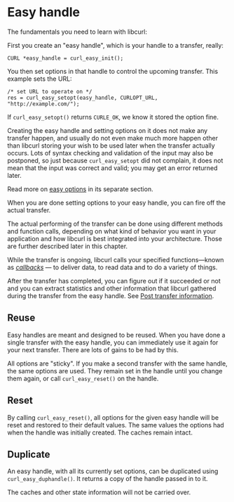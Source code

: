 # Easy handle

The fundamentals you need to learn with libcurl:

First you create an "easy handle", which is your handle to a transfer, really:

    CURL *easy_handle = curl_easy_init();

You then set options in that handle to control the upcoming transfer.
This example sets the URL:

    /* set URL to operate on */
    res = curl_easy_setopt(easy_handle, CURLOPT_URL, "http://example.com/");

If `curl_easy_setopt()` returns `CURLE_OK`, we know it stored the option fine.

Creating the easy handle and setting options on it does not make any transfer
happen, and usually do not even make much more happen other than libcurl
storing your wish to be used later when the transfer actually occurs. Lots of
syntax checking and validation of the input may also be postponed, so just
because `curl_easy_setopt` did not complain, it does not mean that the input
was correct and valid; you may get an error returned later.

Read more on [easy options](options.md) in its separate section.

When you are done setting options to your easy handle, you can fire off the
actual transfer.

The actual performing of the transfer can be done using different methods and
function calls, depending on what kind of behavior you want in your
application and how libcurl is best integrated into your architecture. Those
are further described later in this chapter.

While the transfer is ongoing, libcurl calls your specified functions—known as
*[callbacks](callbacks.md)* — to deliver data, to read data and to do a
variety of things.

After the transfer has completed, you can figure out if it succeeded or not
and you can extract statistics and other information that libcurl gathered
during the transfer from the easy handle. See [Post transfer
information](getinfo.md).

## Reuse

Easy handles are meant and designed to be reused. When you have done a single
transfer with the easy handle, you can immediately use it again for your next
transfer. There are lots of gains to be had by this.

All options are "sticky". If you make a second transfer with the same handle,
the same options are used. They remain set in the handle until you change them
again, or call `curl_easy_reset()` on the handle.

## Reset

By calling `curl_easy_reset()`, all options for the given easy handle will be
reset and restored to their default values. The same values the options had
when the handle was initially created. The caches remain intact.

## Duplicate

An easy handle, with all its currently set options, can be duplicated using
`curl_easy_duphandle()`. It returns a copy of the handle passed in to it.

The caches and other state information will not be carried over.
